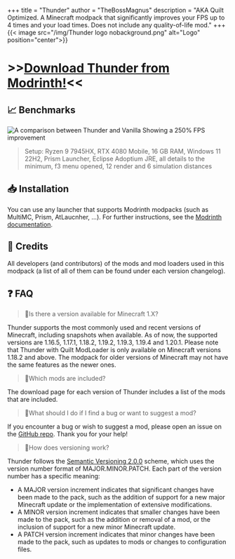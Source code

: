+++
title = "Thunder"
author = "TheBossMagnus"
description = "AKA Quilt Optimized. A Minecraft modpack that significantly improves your FPS up to 4 times and your load times. Does not include any quality-of-life mod."
+++
{{< image src="/img/Thunder logo nobackground.png" alt="Logo" position="center">}}

# >>[Download Thunder from Modrinth!](https://modrinth.com/modpack/Thunder)<<
## 📈 Benchmarks

![A comparison between Thunder and Vanilla Showing a 250% FPS improvement](https://raw.githubusercontent.com/TheBossMagnus/Thunder/main/Doc%20assets/Thunder%201.png)

> Setup: Ryzen 9 7945HX, RTX 4080 Mobile, 16 GB RAM, Windows 11 22H2, Prism Launcher, Eclipse Adoptium JRE, all details to the minimum, f3 menu opened, 12 render and 6 simulation distances

## 📥 Installation

You can use any launcher that supports Modrinth modpacks (such as MultiMC, Prism, AtLaucnher, ...).
For further instructions, see the [Modrinth documentation](https://docs.modrinth.com/docs/modpacks/playing_modpacks/).

## 🙏 Credits

All developers (and contributors) of the mods and mod loaders used in this modpack (a list of all of them can be found under each version changelog).

## ❓ FAQ

> 🔼Is there a version available for Minecraft 1.X?

Thunder supports the most commonly used and recent versions of Minecraft, including snapshots when available. As of now, the supported versions are 1.16.5, 1.17.1, 1.18.2, 1.19.2, 1.19.3, 1.19.4 and 1.20.1. Please note that Thunder with Quilt ModLoader is only available on Minecraft versions 1.18.2 and above. The modpack for older versions of Minecraft may not have the same features as the newer ones.

> 📃Which mods are included?

The download page for each version of Thunder includes a list of the mods that are included.

> 🐛What should I do if I find a bug or want to suggest a mod?

If you encounter a bug or wish to suggest a mod, please open an issue on the [GitHub repo](https://github.com/TheBossMagnus/Thunder). Thank you for your help!

> 🔢How does versioning work?

Thunder follows the [Semantic Versioning 2.0.0](https://semver.org/) scheme, which uses the version number format of MAJOR.MINOR.PATCH. Each part of the version number has a specific meaning: 
- A MAJOR version increment indicates that significant changes have been made to the pack, such as the addition of support for a new major Minecraft update or the implementation of extensive modifications. 
- A MINOR version increment indicates that smaller changes have been made to the pack, such as the addition or removal of a mod, or the inclusion of support for a new minor Minecraft update. 
- A PATCH version increment indicates that minor changes have been made to the pack, such as updates to mods or changes to configuration files.
